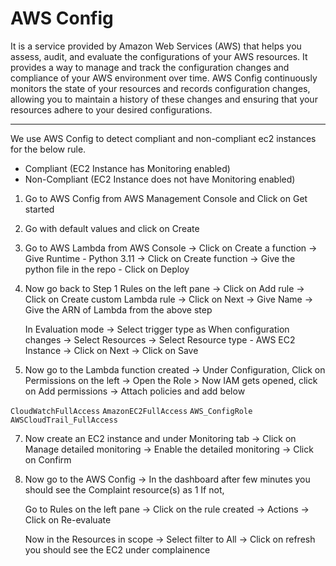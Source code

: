 # AWS Config

It is a service provided by Amazon Web Services (AWS) that helps you assess, audit, and evaluate the configurations of your AWS resources. It provides a way to manage and track the configuration changes and compliance of your AWS environment over time. AWS Config continuously monitors the state of your resources and records configuration changes, allowing you to maintain a history of these changes and ensuring that your resources adhere to your desired configurations.

---
We use AWS Config to detect compliant and non-compliant ec2 instances for the below rule.

- Compliant (EC2 Instance has Monitoring enabled)
- Non-Compliant (EC2 Instance does not have Monitoring enabled)
  
1.  Go to AWS Config from AWS Management Console and Click on Get started

2. Go with default values and click on Create

3. Go to AWS Lambda from AWS Console -> Click on Create a function -> Give Runtime - Python 3.11 -> Click on Create function -> Give the python file in the repo - Click on Deploy 

5. Now go back to Step 1 Rules on the left pane -> Click on Add rule -> Click on Create custom Lambda rule -> Click on Next -> Give Name -> Give the ARN of Lambda from the above step

    In Evaluation mode -> Select trigger type as When configuration changes -> Select Resources -> Select Resource type - AWS EC2 Instance -> Click on Next -> Click on Save


6. Now go to the Lambda function created -> Under Configuration, Click on Permissions on the left -> Open the Role > Now IAM gets opened, click on Add permissions -> Attach policies and add below
 
`CloudWatchFullAccess`
`AmazonEC2FullAccess`
`AWS_ConfigRole`
`AWSCloudTrail_FullAccess`
 

7. Now create an EC2 instance and under Monitoring tab -> Click on Manage detailed monitoring ->  Enable the detailed monitoring -> Click on Confirm


8. Now go to the AWS Config -> In the dashboard after few minutes you should see the Complaint resource(s) as 1 If not,

    Go to Rules on the left pane -> Click on the rule created -> Actions -> Click on Re-evaluate
    
    Now in the Resources in scope -> Select filter to All -> Click on refresh you should see the EC2 under complainence

   
